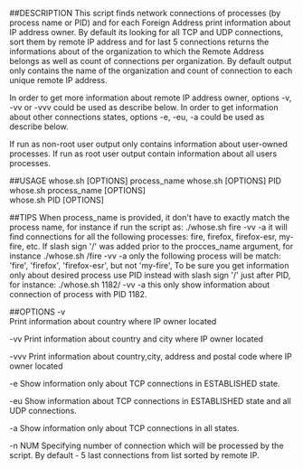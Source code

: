 ##DESCRIPTION
This script finds network connections of processes (by process name or PID) and for each Foreign Address print information about IP address owner. 
By default its looking for all TCP and UDP connections, sort them by remote IP address and for last 5 connections returns the informations about of the organization to which the Remote Address belongs as well as count of connections per organization. By default output only contains the name of the organization and count of connection to each unique remote IP address.

In order to get more information about remote IP address owner, options -v, -vv or -vvv could be used as describe below.
In order to get information about other connections states, options -e, -eu, -a could be used as describe below.

If run as non-root user output only contains information about user-owned processes. If run as root user output contain information about all users processes.

##USAGE
	whose.sh [OPTIONS] process_name
	whose.sh [OPTIONS] PID
	whose.sh process_name [OPTIONS]  
	whose.sh PID [OPTIONS]

##TIPS
When process_name is provided, it don't have to exactly match the process name, for instance if run the script as: 
	./whose.sh fire -vv -a 
it will find connections for all the following processes: fire, firefox, firefox-esr, my-fire, etc.
If slash sign '/' was added prior to the procces_name argument, for instance 
	./whose.sh /fire -vv -a 
only the following process will be match: 'fire', 'firefox', 'firefox-esr', but not 'my-fire', 
To be sure you get information only about desired process use PID instead with slash sign '/' just after PID, for instance:
	./whose.sh 1182/ -vv -a 
this only show information about connection of process with PID 1182.

##OPTIONS
-v  
	Print information about country where IP owner located

-vv 
	Print information about country and city where IP owner located

-vvv 
	Print information about country,city, address and postal code where IP owner located

-e
	Show information only about TCP connections in ESTABLISHED state.

-eu
	Show information about TCP connections in ESTABLISHED state and all UDP connections.

-a
	Show information only about TCP connections in all states.

-n NUM
	Specifying number of connection which will be processed by the script. By default - 5 last connections from list sorted by remote IP.